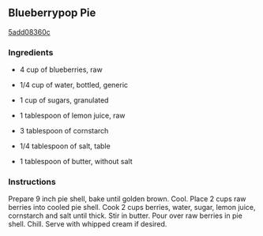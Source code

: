 ## Blueberrypop Pie

[5add08360c](https://recipeland.com/recipe/v/blueberrypop-pie-34403)

### Ingredients

 - 4 cup of blueberries, raw

 - 1/4 cup of water, bottled, generic

 - 1 cup of sugars, granulated

 - 1 tablespoon of lemon juice, raw

 - 3 tablespoon of cornstarch

 - 1/4 tablespoon of salt, table

 - 1 tablespoon of butter, without salt

### Instructions

Prepare 9 inch pie shell, bake until golden brown. Cool. Place 2 cups raw berries into cooled pie shell. Cook 2 cups berries, water, sugar, lemon juice, cornstarch and salt until thick. Stir in butter. Pour over raw berries in pie shell. Chill. Serve with whipped cream if desired.